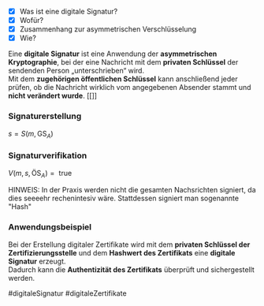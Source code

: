 - [x] Was ist eine digitale Signatur?
- [x] Wofür?
- [x] Zusammenhang zur asymmetrischen Verschlüsselung
- [x] Wie?

Eine **digitale Signatur** ist eine Anwendung der **asymmetrischen Kryptographie**, bei der eine Nachricht mit dem **privaten Schlüssel** der sendenden Person „unterschrieben“ wird.  
Mit dem **zugehörigen öffentlichen Schlüssel** kann anschließend jeder prüfen, ob die Nachricht wirklich vom angegebenen Absender stammt und **nicht verändert wurde**.
[[]]
### Signaturerstellung 
$s = S(m, \text{GS}_A)$

### Signaturverifikation
$V(m, s, \text{ÖS}_A) {=} \text{ true}$

HINWEIS: In der Praxis werden nicht die gesamten Nachsrichten signiert, da dies seeeehr rechenintesiv wäre. Stattdessen signiert man sogenannte "Hash" 

### Anwendungsbeispiel 
Bei der Erstellung digitaler Zertifikate wird mit dem **privaten Schlüssel der Zertifizierungsstelle** und dem **Hashwert des Zertifikats** eine **digitale Signatur** erzeugt.  
Dadurch kann die **Authentizität des Zertifikats** überprüft und sichergestellt werden.

#digitaleSignatur #digitaleZertifikate
